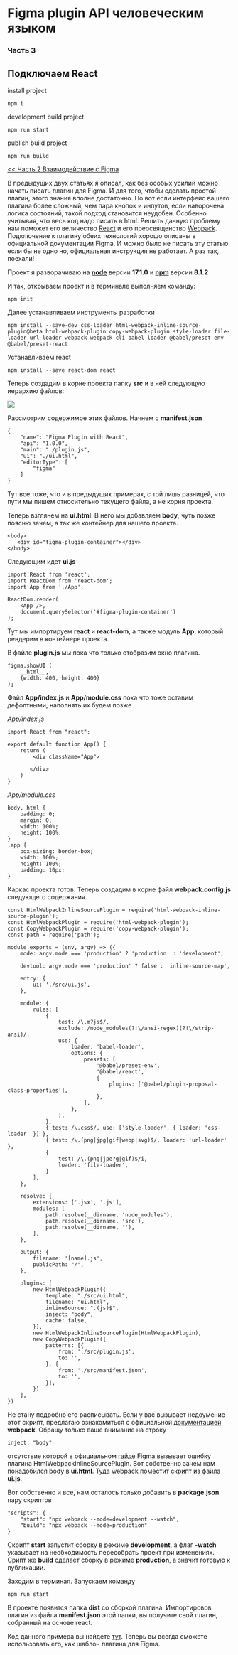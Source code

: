 # Figma plugin API человеческим языком
### Часть 3
## Подключаем React

install project
    
    npm i 

development build project

    npm run start

publish build project

    npm run build

[<< Часть 2 Взаимодействие с Figma](https://habr.com/ru/post/589819/)

В предыдущих двух статьях я описал, как без особых усилий можно начать писать плагин для Figma. И для того, чтобы сделать простой плагин, этого знания вполне достаточно. Но вот если интерфейс вашего плагина более сложный, чем пара кнопок и инпутов, если наворочена логика состояний, такой подход становится неудобен. Особенно учитывая, что весь код надо писать в html. Решить данную проблему нам поможет его величество [React](https://www.figma.com/plugin-docs/bundling-react/) и его преосвященство [Webpack](https://www.figma.com/plugin-docs/bundling-webpack/). Подключение к плагину обеих технологий хорошо описаны в официальной документации Figma. И можно было не писать эту статью если бы не одно но, официальная инструкция не работает. А раз так, поехали!

Проект я разворачиваю на [**node**](https://nodejs.org/ru/) версии **17.1.0** и [**npm**](https://www.npmjs.com/) версии **8.1.2**

И так, открываем проект и в терминале выполняем команду:

    npm init

Далее устанавливаем инструменты разработки

    npm install --save-dev css-loader html-webpack-inline-source-plugin@beta html-webpack-plugin copy-webpack-plugin style-loader file-loader url-loader webpack webpack-cli babel-loader @babel/preset-env @babel/preset-react

Устанавливаем react

    npm install --save react-dom react

Теперь создадим в корне проекта папку **src** и в ней следующую иерархию файлов:

![](./static/article/img-0.png)

Рассмотрим содержимое этих файлов. Начнем с **manifest.json**

    {
        "name": "Figma Plugin with React",
        "api": "1.0.0",
        "main": "./plugin.js",
        "ui": "./ui.html",
        "editorType": [
            "figma"
        ]
    }

Тут все тоже, что и в предыдущих примерах, с той лишь разницей, что пути мы пишем относительно текущего файла, а не корня проекта.

Теперь взглянем на **ui.html**. В него мы добавляем **body**, чуть позже поясню зачем, а так же контейнер для нашего проекта.

    <body>
       <div id="figma-plugin-container"></div>
    </body>


Следующим идет **ui.js**

    import React from 'react';
    import ReactDom from 'react-dom';
    import App from './App';
    
    ReactDom.render(
        <App />,
        document.querySelector('#figma-plugin-container')
    );

Тут мы импортируем **react** и **react-dom**, а также модуль **App**, который рендерим в контейнере проекта.

В файле **plugin.js** мы пока что только отобразим окно плагина.

    figma.showUI (
        __html__,
        {width: 400, height: 400}
    );


Файл **App/index.js** и **App/module.css** пока что тоже оставим дефолтными, наполнять их будем позже

_App/index.js_

    import React from "react";
    
    export default function App() {
        return (
            <div className="App">
        
           </div>
        )
    }



_App/module.css_

    body, html {
        padding: 0;
        margin: 0;
        width: 100%;
        height: 100%;
    }
    .app {
        box-sizing: border-box;
        width: 100%;
        height: 100%;
        padding: 10px;
    }

Каркас проекта готов. Теперь создадим  в корне файл **webpack.config.js** следующего содержания.

    const HtmlWebpackInlineSourcePlugin = require('html-webpack-inline-source-plugin');
    const HtmlWebpackPlugin = require('html-webpack-plugin');
    const CopyWebpackPlugin = require('copy-webpack-plugin');
    const path = require('path');
    
    module.exports = (env, argv) => ({
        mode: argv.mode === 'production' ? 'production' : 'development',
        
        devtool: argv.mode === 'production' ? false : 'inline-source-map',
        
        entry: {
            ui: './src/ui.js',
        },
        
        module: {
            rules: [
                {
                    test: /\.m?js$/,
                    exclude: /node_modules(?!\/ansi-regex)(?!\/strip-ansi)/,
                    use: {
                        loader: 'babel-loader',
                        options: {
                            presets: [
                                '@babel/preset-env',
                                '@babel/react',
                                {
                                    plugins: ['@babel/plugin-proposal-class-properties'],
                                },
                            ],
                        },
                    },
                },
                { test: /\.css$/, use: ['style-loader', { loader: 'css-loader' }] },
                { test: /\.(png|jpg|gif|webp|svg)$/, loader: 'url-loader' },
                {
                    test: /\.(png|jpe?g|gif)$/i,
                    loader: 'file-loader',
                }
            ],
        },
            
        resolve: {
            extensions: ['.jsx', '.js'],
            modules: [
                path.resolve(__dirname, 'node_modules'),
                path.resolve(__dirname, 'src'),
                path.resolve(__dirname, ''),
            ],
        },
        
        output: {
            filename: '[name].js',
            publicPath: "/",
        },
        
        plugins: [
            new HtmlWebpackPlugin({
                template: "./src/ui.html",
                filename: "ui.html",
                inlineSource: ".(js)$",
                inject: "body",
                cache: false,
            }),
            new HtmlWebpackInlineSourcePlugin(HtmlWebpackPlugin),
            new CopyWebpackPlugin({
                patterns: [{
                    from: './src/plugin.js',
                    to: '',
                }, {
                    from: './src/manifest.json',
                    to: '',
                }],
            })
        ],
    })

Не стану подробно его расписывать. Если у вас вызывает недоумение этот скрипт, предлагаю ознакомиться с официальной [документацией](https://webpack.js.org/guides/) **webpack**. Обращу только ваше внимание на строку

    inject: "body"

отсутствие которой в официальном [гайде](https://www.figma.com/plugin-docs/bundling-webpack/) Figma вызывает ошибку плагина HtmlWebpackInlineSourcePlugin. Вот собственно зачем нам понадобился body в **ui.html**. Туда webpack поместит скрипт из файла **ui.js**.

Вот собственно и все, нам осталось только добавить в **package.json**  пару скриптов

    "scripts": {
        "start": "npx webpack --mode=development --watch",
        "build": "npx webpack --mode=production"
    }

Скрипт **start** запустит сборку в режиме **development**, а флаг **-watch** указывает на необходимость пересобрать проект при изменениях. Срипт же **build** сделает сборку в режиме **production**, а значит готовую к публикации.

Заходим в терминал. Запускаем команду

    npm run start

В проекте появится папка **dist** со сборкой плагина. Импортировов плагин из файла **manifest.json** этой папки, вы получите свой плагин, собранный на основе react.

Код данного примера вы найдете [тут](https://gitlab.com/figma-plugin-examples/figma-plugin-with-react). Теперь вы всегда сможете использовать его, как шаблон плагина для Figma.